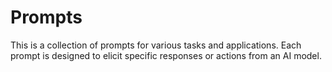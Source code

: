 # Prompts

This is a collection of prompts for various tasks and applications. Each prompt is designed to elicit specific responses or actions from an AI model.
